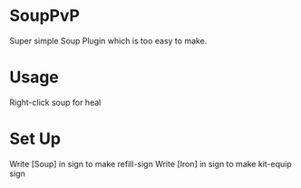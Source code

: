 # SoupPvP
Super simple Soup Plugin which is too easy to make.

# Usage
Right-click soup for heal

# Set Up
Write [Soup] in sign to make refill-sign
Write [Iron] in sign to make kit-equip sign
